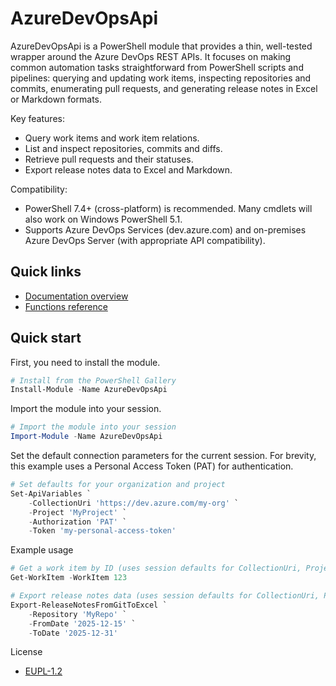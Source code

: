 # AzureDevOpsApi

AzureDevOpsApi is a PowerShell module that provides a thin, well-tested wrapper
around the Azure DevOps REST APIs. It focuses on making common automation tasks
straightforward from PowerShell scripts and pipelines: querying and updating
work items, inspecting repositories and commits, enumerating pull requests,
and generating release notes in Excel or Markdown formats.

Key features:

- Query work items and work item relations.
- List and inspect repositories, commits and diffs.
- Retrieve pull requests and their statuses.
- Export release notes data to Excel and Markdown.

Compatibility:

- PowerShell 7.4+ (cross-platform) is recommended. Many cmdlets will also work
on Windows PowerShell 5.1.
- Supports Azure DevOps Services (dev.azure.com) and on-premises Azure DevOps
Server (with appropriate API compatibility).

## Quick links

- [Documentation overview](./Docs/readme.md)
- [Functions reference](./Docs/functions/)

## Quick start

First, you need to install the module.

```powershell
# Install from the PowerShell Gallery
Install-Module -Name AzureDevOpsApi
```

Import the module into your session.

```powershell
# Import the module into your session
Import-Module -Name AzureDevOpsApi
```

Set the default connection parameters for the current session. For brevity,
this example uses a Personal Access Token (PAT) for authentication.

```powershell
# Set defaults for your organization and project
Set-ApiVariables `
    -CollectionUri 'https://dev.azure.com/my-org' `
    -Project 'MyProject' `
    -Authorization 'PAT' `
    -Token 'my-personal-access-token'
```

Example usage

```powershell
# Get a work item by ID (uses session defaults for CollectionUri, Project and Authorization)
Get-WorkItem -WorkItem 123

# Export release notes data (uses session defaults for CollectionUri, Project and Authorization)
Export-ReleaseNotesFromGitToExcel `
    -Repository 'MyRepo' `
    -FromDate '2025-12-15' `
    -ToDate '2025-12-31'
```

License

- [EUPL-1.2](LICENSE.txt)
